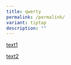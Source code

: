 ```yaml
---
title: qwerty
permalink: /permalink/
variant: tiptap
description: ""
---
```

<p><a href="link1-1-modified" rel="noopener noreferrer nofollow" target="_blank">text1</a></p><p><a href="link2-2-modifyed" rel="noopener noreferrer nofollow" target="_blank">text2</a></p><p></p>